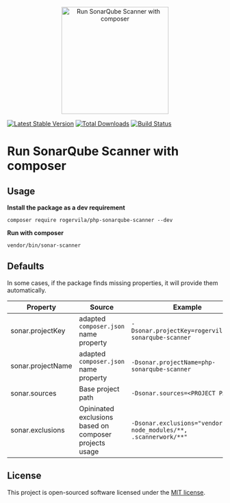 <p align="center"><img width="250" src="https://i.imgur.com/xcIhGwP.png" alt="Run SonarQube Scanner with composer" /></p>

[![Latest Stable Version](https://poser.pugx.org/rogervila/php-sonarqube-scanner/v/stable)](https://packagist.org/packages/rogervila/php-sonarqube-scanner)
[![Total Downloads](https://poser.pugx.org/rogervila/php-sonarqube-scanner/downloads)](https://packagist.org/packages/rogervila/php-sonarqube-scanner)
[![Build Status](https://github.com/rogervila/php-sonarqube-scanner/workflows/build/badge.svg)](https://github.com/rogervila/php-sonarqube-scanner/actions)

# Run SonarQube Scanner with composer

## Usage

**Install the package as a dev requirement**

```
composer require rogervila/php-sonarqube-scanner --dev
```

**Run with composer**

```
vendor/bin/sonar-scanner
```

## Defaults

In some cases, if the package finds missing properties, it will provide them automatically.

| Property  | Source | Example
|---|---|---|
| sonar.projectKey  | adapted `composer.json` name property | `-Dsonar.projectKey=rogervila_php-sonarqube-scanner`
| sonar.projectName | adapted `composer.json` name property | `-Dsonar.projectName=php-sonarqube-scanner`
| sonar.sources | Base project path | `-Dsonar.sources=<PROJECT PATH>`
| sonar.exclusions | Opininated exclusions based on composer projects usage | `-Dsonar.exclusions="vendor/**, node_modules/**, .scannerwork/**"`

## License

This project is open-sourced software licensed under the [MIT license](https://opensource.org/licenses/MIT).
